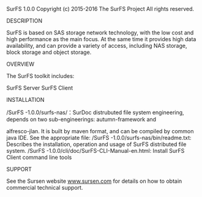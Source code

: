 SurFS 1.0.0
Copyright (c) 2015-2016 The SurFS Project
All rights reserved.


DESCRIPTION

SurFS is based on SAS storage network technology, with the low cost and high performance as the main focus. At the same time it provides high data availability, and can provide a variety of access, including NAS storage, block storage and object storage.


OVERVIEW

The  SurFS toolkit includes:

SurFS Server
SurFS Client


INSTALLATION

/SurFS -1.0.0/surfs-nas/：SurDoc distrubuted file system engineering, depends on two sub-engineerings: autumn-framework and 


alfresco-jlan. It is built by maven format, and can be compiled by common java IDE.
See the appropriate file:
/SurFS -1.0.0/surfs-nas/bin/readme.txt: Describes the installation, operation and usage of SurFS distributed file system.
/SurFS -1.0.0/cli/doc/SurFS-CLI-Manual-en.html: Install SurFS Client command line tools


SUPPORT

See the Sursen website www.sursen.com for details on how to obtain commercial technical support.

